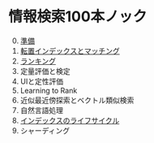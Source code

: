 # 情報検索100本ノック

0. [準備](0_preparation/index.md)
1. [転置インデックスとマッチング](1_inverted_index_and_matching/index.md)
2. [ランキング](2_ranking/index.md)
3. 定量評価と検定
4. UIと定性評価
5. Learning to Rank
6. 近似最近傍探索とベクトル類似検索
7. 自然言語処理
8. [インデックスのライフサイクル](8_lifecycle_of_indices/index.md)
9. シャーディング
